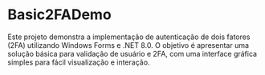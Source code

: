 # Basic2FADemo
Este projeto demonstra a implementação de autenticação de dois fatores (2FA) utilizando Windows Forms e .NET 8.0. O objetivo é apresentar uma solução básica para validação de usuário e 2FA, com uma interface gráfica simples para fácil visualização e interação.

